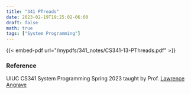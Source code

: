 ```yaml
---
title: "341 PTreads"
date: 2023-02-19T19:25:02-06:00
draft: false
math: true
tags: ["System Programming"]
---
```


{{< embed-pdf url="/mypdfs/341_notes/CS341-13-PThreads.pdf" >}}

### Reference
UIUC CS341 System Programming Spring 2023 taught by Prof. [Lawrence Angrave](https://siebelschool.illinois.edu/about/people/faculty/angrave)